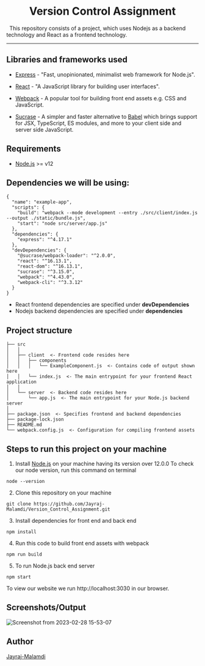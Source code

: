 <h1 align="center">Version Control Assignment</h1> 
This repository consists of a project, which uses Nodejs as a backend technology and React as a frontend technology.

___

## Libraries and frameworks used

- [Express](https://expressjs.com/) - "Fast, unopinionated, minimalist web framework for Node.js".

- [React](https://reactjs.org/) - "A JavaScript library for building user interfaces".

- [Webpack](https://www.npmjs.com/package/webpack) - A popular tool for building
front end assets e.g. CSS and JavaScript.

- [Sucrase](https://www.npmjs.com/package/sucrase) - A simpler and faster alternative to [Babel](https://babeljs.io/) which brings support for JSX, TypeScript, ES modules, and more to your client side and server side JavaScript.

## Requirements

- [Node.js](https://nodejs.org/en/download/) >= v12


## Dependencies we will be using:
```
{
  "name": "example-app",
  "scripts": {
    "build": "webpack --mode development --entry ./src/client/index.js --output ./static/bundle.js",
    "start": "node src/server/app.js"
  },
  "dependencies": {
    "express": "^4.17.1"
  },
  "devDependencies": {
    "@sucrase/webpack-loader": "^2.0.0",
    "react": "^16.13.1",
    "react-dom": "^16.13.1",
    "sucrase": "^3.15.0",
    "webpack": "^4.43.0",
    "webpack-cli": "^3.3.12"
  }
}
```
- React frontend dependencies are specified under **devDependencies**
- Nodejs backend dependencies are specified under **dependencies**

## Project structure

```
├── src
│   │
│   ├── client  <- Frontend code resides here
│   │   ├── components
│   │   │   └── ExampleComponent.js  <- Contains code of output shown here
│   │   └── index.js  <- The main entrypoint for your frontend React application
│   │
│   └── server  <- Backend code resides here
│       └── app.js  <- The main entrypoint for your Node.js backend server
│
├── package.json  <- Specifies frontend and backend dependencies
├── package-lock.json
├── README.md
└── webpack.config.js  <- Configuration for compiling frontend assets
```

## Steps to run this project on your machine
1. Install [Node.js](https://nodejs.org/en/download/) on your machine having its version over 12.0.0
To check our node version, run this command on terminal
```
node --version       
```
2. Clone this repository on your machine
```
git clone https://github.com/Jayraj-Malamdi/Version_Control_Assignment.git
```
3. Install dependencies for front end and back end
```
npm install
```
4. Run this code to build front end assets with webpack
```
npm run build
```
5. To run Node.js back end server
```
npm start
```

To view our website we run http://localhost:3030 in our browser.

## Screenshots/Output
![Screenshot from 2023-02-28 15-53-07](https://user-images.githubusercontent.com/122361229/221826309-2e060375-b355-4824-8035-0f0b35e887ce.png)

## Author

[Jayraj-Malamdi](https://github.com/Jayraj-Malamdi)
